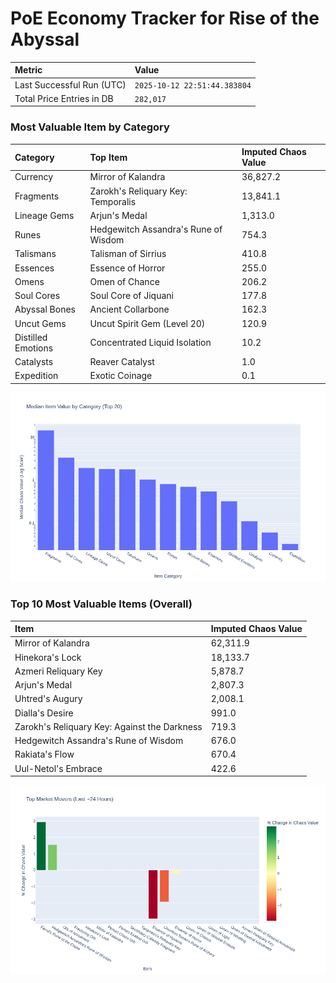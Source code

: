 # PoE Economy Tracker for Rise of the Abyssal

<!-- START_MAINTENANCE -->
| Metric | Value |
|:---|:---|
| Last Successful Run (UTC) | `2025-10-12 22:51:44.383804` |
| Total Price Entries in DB | `282,017` |

<!-- END_MAINTENANCE -->

<!-- START_DATAFRAME_DEBUG -->
<!-- END_DATAFRAME_DEBUG -->

<!-- START_CATEGORY_ANALYSIS -->
### Most Valuable Item by Category
| Category | Top Item | Imputed Chaos Value |
| :--- | :--- | :--- |
| Currency | Mirror of Kalandra | 36,827.2 |
| Fragments | Zarokh's Reliquary Key: Temporalis | 13,841.1 |
| Lineage Gems | Arjun's Medal | 1,313.0 |
| Runes | Hedgewitch Assandra's Rune of Wisdom | 754.3 |
| Talismans | Talisman of Sirrius | 410.8 |
| Essences | Essence of Horror | 255.0 |
| Omens | Omen of Chance | 206.2 |
| Soul Cores | Soul Core of Jiquani | 177.8 |
| Abyssal Bones | Ancient Collarbone | 162.3 |
| Uncut Gems | Uncut Spirit Gem (Level 20) | 120.9 |
| Distilled Emotions | Concentrated Liquid Isolation | 10.2 |
| Catalysts | Reaver Catalyst | 1.0 |
| Expedition | Exotic Coinage | 0.1 |


![Category Analysis Chart](charts/category_analysis.png)
<!-- END_ANALYSIS -->

<!-- START_ANALYSIS -->
### Top 10 Most Valuable Items (Overall)
| Item | Imputed Chaos Value |
| :--- | :--- |
| Mirror of Kalandra | 62,311.9 |
| Hinekora's Lock | 18,133.7 |
| Azmeri Reliquary Key | 5,878.7 |
| Arjun's Medal | 2,807.3 |
| Uhtred's Augury | 2,008.1 |
| Dialla's Desire | 991.0 |
| Zarokh's Reliquary Key: Against the Darkness | 719.3 |
| Hedgewitch Assandra's Rune of Wisdom | 676.0 |
| Rakiata's Flow | 670.4 |
| Uul-Netol's Embrace | 422.6 |


![Market Movers Chart](charts/market_movers.png)
<!-- END_ANALYSIS -->
